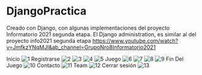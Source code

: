# DjangoPractica
Creado con Django, con algunas implementaciones del proyecto Informatorio 2021 segunda etapa.
El Django administration, es similar al del proyecto info2021 segunda etapa https://www.youtube.com/watch?v=JmfkzYNqMJI&ab_channel=GrupoNro8Informatorio2021

Inicio
![1](https://user-images.githubusercontent.com/88043910/141329248-2c50de9e-4efc-4d7f-9200-f081098b304f.png)
Registrarse
![2](https://user-images.githubusercontent.com/88043910/141329259-70df1e39-1fad-4ebf-959d-ef234aab8d5f.png)
![3](https://user-images.githubusercontent.com/88043910/141329266-33ad5934-487f-4ad9-8a27-2bb794199d6d.png)
![4](https://user-images.githubusercontent.com/88043910/141329276-fb28fe2a-8392-4cd7-869d-4e106ac7532b.png)
![5](https://user-images.githubusercontent.com/88043910/141329286-4ae6bfc6-c0bb-4efd-a891-0eac757b8bde.png)
Juego
![6](https://user-images.githubusercontent.com/88043910/141329302-f61feff0-1388-4cb7-b9ea-b0028a8dfd7c.png)
![7](https://user-images.githubusercontent.com/88043910/141329316-2f7f000a-b4ae-4ee0-8664-88f62fbbf460.png)
![8](https://user-images.githubusercontent.com/88043910/141329325-64a02597-48d0-4cb3-8ab6-68156d95c6a3.png)
![9](https://user-images.githubusercontent.com/88043910/141329331-3420a095-2122-4818-b6ae-eaa9f3ccad20.png)
Fin Del Juego
![10](https://user-images.githubusercontent.com/88043910/141329343-56cbaec0-01f6-4a60-a31e-1bc761c128e2.png)
Contacto
![11](https://user-images.githubusercontent.com/88043910/141329351-369d39ac-9369-4992-b838-9d845f41ca63.png)
Team
![12](https://user-images.githubusercontent.com/88043910/141329364-493619f6-6302-48d5-afec-52bc235b6d13.png)
Cerrar sesión
![13](https://user-images.githubusercontent.com/88043910/141329370-10b93397-c671-4171-81c5-75487adb7c8b.png)
